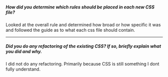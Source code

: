 ##### How did you determine which rules should be placed in each new CSS file?

Looked at the overall rule and determined how broad or how specific it was and followed the guide as to what each css file should contain. 

---

##### Did you do any refactoring of the existing CSS? If so, briefly explain what you did and why.

I did not do any refactoring. Primarily because CSS is still something I dont fully understand. 
